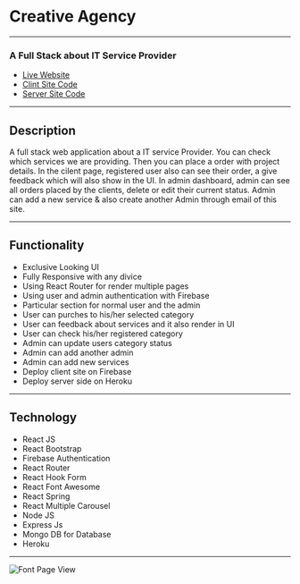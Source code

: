 # Creative Agency
---
### A Full Stack about IT Service Provider
- [Live Website](https://creative-agency-d60a9.web.app/ "Click For View Live Site")
- [Clint Site Code](https://github.com/MinhazulHasan/creative-agency-client "Click For View Clint Site Code")
- [Server Site Code](https://github.com/MinhazulHasan/creative-agency-server "Click For View Server Site Code")
***
## Description
A full stack web application about a IT service Provider. You can check which services we are providing. Then you can place a order with project details. In the cilent page, registered user also can see their order, a give feedback which will also show in the UI. In admin dashboard, admin can see all orders placed by the clients, delete or edit their current status. Admin can add a new service & also create another Admin through email of this site.
***
## Functionality
- Exclusive Looking UI
- Fully Responsive with any divice
- Using React Router for render multiple pages
- Using user and admin authentication with Firebase
- Particular section for normal user and the admin
- User can purches to his/her selected category
- User can feedback about services and it also render in UI
- User can check his/her registered category
- Admin can update users category status
- Admin can add another admin
- Admin can add new services
- Deploy client site on Firebase
- Deploy server side on Heroku

***
## Technology
- React JS
- React Bootstrap
- Firebase Authentication
- React Router
- React Hook Form
- React Font Awesome
- React Spring
- React Multiple Carousel
- Node JS
- Express Js
- Mongo DB for Database
- Heroku
***
![Font Page View](https://i.ibb.co/9gFhZf3/1-Landing-page.png)